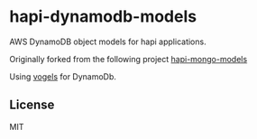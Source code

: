 # hapi-dynamodb-models

AWS DynamoDB object models for hapi applications.

Originally forked from the following project [hapi-mongo-models](https://github.com/jedireza/hapi-mongo-models)

Using [vogels](https://github.com/ryanfitz/vogels) for DynamoDb.

## License

MIT
